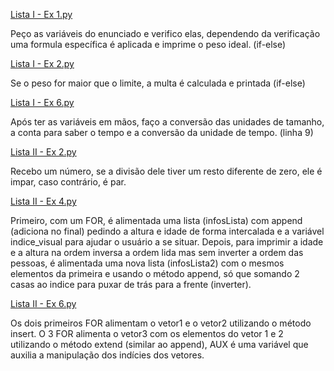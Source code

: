 [Lista I - Ex 1.py](https://github.com/LucasrodriguesP/AV1-PYTHON/blob/main/Trabalho%20AV1/Lista%20I%20-%20Ex%201.py)

Peço as variáveis do enunciado e verifico elas, dependendo da verificação uma formula específica é aplicada e imprime o peso ideal. (if-else)

[Lista I - Ex 2.py](https://github.com/LucasrodriguesP/AV1-PYTHON/blob/main/Trabalho%20AV1/Lista%20I%20-%20Ex%202.py)

Se o peso for maior que o limite, a multa é calculada e printada (if-else)

[Lista I - Ex 6.py](https://github.com/LucasrodriguesP/AV1-PYTHON/blob/main/Trabalho%20AV1/Lista%20I%20-%20Ex%206.py)

Após ter as variáveis em mãos, faço a conversão das unidades de tamanho, a conta para saber o tempo e a conversão da unidade de tempo. (linha 9)

 [Lista II - Ex 2.py](https://github.com/LucasrodriguesP/AV1-PYTHON/blob/main/Trabalho%20AV1/Lista%20II%20-%20Ex%202.py)
 
 Recebo um número, se a divisão dele tiver um resto diferente de zero, ele é impar, caso contrário, é par.

[Lista II - Ex 4.py](https://github.com/LucasrodriguesP/AV1-PYTHON/blob/main/Trabalho%20AV1/Lista%20II%20-%20Ex%204.py)

Primeiro, com um FOR, é alimentada uma lista (infosLista) com append (adiciona no final) pedindo a altura e idade de forma intercalada e a variável indice_visual para ajudar o usuário a se situar. Depois, para imprimir a idade e a altura na ordem inversa a ordem lida mas sem inverter a ordem das pessoas, é alimentada uma nova lista (infosLista2) com o mesmos elementos da primeira e usando o método append, só que somando 2 casas ao indice para puxar de trás para a frente (inverter).

[Lista II - Ex 6.py](https://github.com/LucasrodriguesP/AV1-PYTHON/blob/main/Trabalho%20AV1/Lista%20II%20-%20Ex%206.py)

Os dois primeiros FOR alimentam o vetor1 e o vetor2 utilizando o método insert. O 3 FOR alimenta o vetor3 com os elementos do vetor 1 e 2 utilizando o método extend (similar ao append), AUX é uma variável que auxilia a manipulação dos indícies dos vetores.
